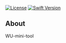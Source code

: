 [![License](https://img.shields.io/cocoapods/l/BadgeSwift.svg?style=flat)](/LICENSE)
[![Swift Version](https://img.shields.io/badge/Swift-5.1-F16D39.svg?style=flat)](https://developer.apple.com/swift)

## About
WU-mini-tool
